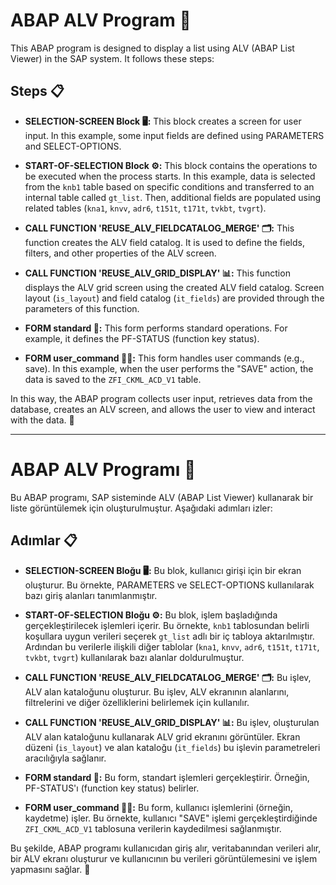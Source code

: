 # ABAP ALV Program 🚀

This ABAP program is designed to display a list using ALV (ABAP List Viewer) in the SAP system. It follows these steps:

## Steps 📋

- **SELECTION-SCREEN Block 🖥️:** This block creates a screen for user input. In this example, some input fields are defined using PARAMETERS and SELECT-OPTIONS.

- **START-OF-SELECTION Block ⚙️:** This block contains the operations to be executed when the process starts. In this example, data is selected from the `knb1` table based on specific conditions and transferred to an internal table called `gt_list`. Then, additional fields are populated using related tables (`kna1`, `knvv`, `adr6`, `t151t`, `t171t`, `tvkbt`, `tvgrt`).

- **CALL FUNCTION 'REUSE_ALV_FIELDCATALOG_MERGE' 🗂️:** This function creates the ALV field catalog. It is used to define the fields, filters, and other properties of the ALV screen.

- **CALL FUNCTION 'REUSE_ALV_GRID_DISPLAY' 📊:** This function displays the ALV grid screen using the created ALV field catalog. Screen layout (`is_layout`) and field catalog (`it_fields`) are provided through the parameters of this function.

- **FORM standard 🔧:** This form performs standard operations. For example, it defines the PF-STATUS (function key status).

- **FORM user_command 👨‍💻:** This form handles user commands (e.g., save). In this example, when the user performs the "SAVE" action, the data is saved to the `ZFI_CKML_ACD_V1` table.

In this way, the ABAP program collects user input, retrieves data from the database, creates an ALV screen, and allows the user to view and interact with the data. 🎉
___

# ABAP ALV Programı 🚀

Bu ABAP programı, SAP sisteminde ALV (ABAP List Viewer) kullanarak bir liste görüntülemek için oluşturulmuştur. Aşağıdaki adımları izler:

## Adımlar 📋

- **SELECTION-SCREEN Bloğu 🖥️:** Bu blok, kullanıcı girişi için bir ekran oluşturur. Bu örnekte, PARAMETERS ve SELECT-OPTIONS kullanılarak bazı giriş alanları tanımlanmıştır.

- **START-OF-SELECTION Bloğu ⚙️:** Bu blok, işlem başladığında gerçekleştirilecek işlemleri içerir. Bu örnekte, `knb1` tablosundan belirli koşullara uygun verileri seçerek `gt_list` adlı bir iç tabloya aktarılmıştır. Ardından bu verilerle ilişkili diğer tablolar (`kna1`, `knvv`, `adr6`, `t151t`, `t171t`, `tvkbt`, `tvgrt`) kullanılarak bazı alanlar doldurulmuştur.

- **CALL FUNCTION 'REUSE_ALV_FIELDCATALOG_MERGE' 🗂️:** Bu işlev, ALV alan kataloğunu oluşturur. Bu işlev, ALV ekranının alanlarını, filtrelerini ve diğer özelliklerini belirlemek için kullanılır.

- **CALL FUNCTION 'REUSE_ALV_GRID_DISPLAY' 📊:** Bu işlev, oluşturulan ALV alan kataloğunu kullanarak ALV grid ekranını görüntüler. Ekran düzeni (`is_layout`) ve alan kataloğu (`it_fields`) bu işlevin parametreleri aracılığıyla sağlanır.

- **FORM standard 🔧:** Bu form, standart işlemleri gerçekleştirir. Örneğin, PF-STATUS'ı (function key status) belirler.

- **FORM user_command 👨‍💻:** Bu form, kullanıcı işlemlerini (örneğin, kaydetme) işler. Bu örnekte, kullanıcı "SAVE" işlemi gerçekleştirdiğinde `ZFI_CKML_ACD_V1` tablosuna verilerin kaydedilmesi sağlanmıştır.

Bu şekilde, ABAP programı kullanıcıdan giriş alır, veritabanından verileri alır, bir ALV ekranı oluşturur ve kullanıcının bu verileri görüntülemesini ve işlem yapmasını sağlar. 🎉

